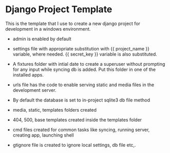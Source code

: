 Django Project Template
========================

This is the template that I use to create a new django project for development in a windows environment.

* admin is enabled by default

* settings file with appropriate substitution with {{ project_name }} variable, where needed. {{ secret_key }} variable is also substituted.

* A fixtures folder with intial date to create a superuser without prompting for any input while syncing db is  added. Put this folder in one of the installed apps.

* urls file has the code to enable serving static and media files in the development server.

* By default the database is set to in-project sqlite3 db file method

* media, static, templates folders created

* 404, 500, base templates created inside the templates folder

* cmd files created for common tasks like syncing, running server, creating app, launching shell

* gtignore file is created to ignore local settings, db file etc,.

